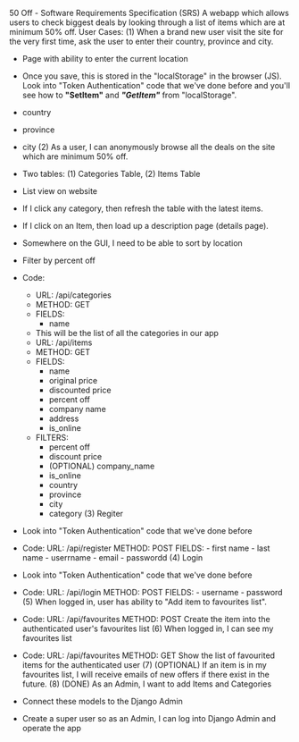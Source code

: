 50 Off - Software Requirements Specification (SRS)
A webapp which allows users to check biggest deals by looking through a list of items which are at minimum 50% off.
User Cases:
(1) When a brand new user visit the site for the very first time, ask the user to enter their country, province and city.
- Page with ability to enter the current location
- Once you save, this is stored in the "localStorage" in the browser (JS). Look into "Token Authentication" code that we've done before and you'll see how to **"SetItem"** and **_"GetItem"_** from "localStorage".
- country
- province
- city
(2) As a user, I can anonymously browse all the deals on the site which are minimum 50% off.
- Two tables: (1) Categories Table, (2) Items Table
- List view on website
- If I click any category, then refresh the table with the latest items.
- If I click on an Item, then load up a description page (details page).
- Somewhere on the GUI, I need to be able to sort by location
- Filter by percent off

- Code:
    - URL: /api/categories
    - METHOD: GET
    - FIELDS:
        - name
    - This will be the list of all the categories in our app
    - URL: /api/items
    - METHOD: GET
    - FIELDS:
         - name
         - original price
         - discounted price
         - percent off
         - company name
         - address
         - is_online
     - FILTERS:
         - percent off
         - discount price
         - (OPTIONAL) company_name
         - is_online
         - country
         - province
         - city
         - category
(3) Regiter
- Look into "Token Authentication" code that we've done before
- Code:
    URL: /api/register
    METHOD: POST
    FIELDS:
        - first name
        - last name
        - userrname
        - email
        - passwordd
(4) Login
- Look into "Token Authentication" code that we've done before
- Code:
    URL: /api/login
    METHOD: POST
    FIELDS:
        - username
        - password
(5) When logged in, user has ability to "Add item to favourites list".
- Code:
    URL: /api/favourites
    METHOD: POST
    Create the item into the authenticated user's favourites list
(6) When logged in, I can see my favourites list
- Code:
    URL: /api/favourites
    METHOD: GET
    Show the list of favourited items for the authenticated user
(7) (OPTIONAL) If an item is in my favourites list, I will receive emails of new offers if there exist in the future.
(8) (DONE) As an Admin, I want to add Items and Categories
- Connect these models to the Django Admin
- Create a super user so as an Admin, I can log into Django Admin and operate the app
